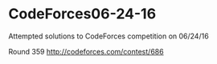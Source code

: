 # CodeForces06-24-16
Attempted solutions to CodeForces competition on 06/24/16

Round 359
http://codeforces.com/contest/686

